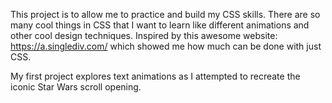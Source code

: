 This project is to allow me to practice and build my CSS skills. There are so
many cool things in CSS that I want to learn like different animations and other
cool design techniques. Inspired by this awesome website: https://a.singlediv.com/
which showed me how much can be done with just CSS. 

My first project explores text animations as I attempted to recreate the iconic
Star Wars scroll opening.
